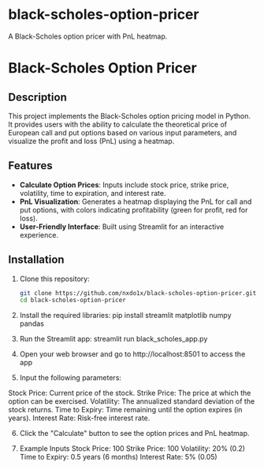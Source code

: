 # black-scholes-option-pricer
A Black-Scholes option pricer with PnL heatmap.

# Black-Scholes Option Pricer

## Description
This project implements the Black-Scholes option pricing model in Python. It provides users with the ability to calculate the theoretical price of European call and put options based on various input parameters, and visualize the profit and loss (PnL) using a heatmap.

## Features
- **Calculate Option Prices**: Inputs include stock price, strike price, volatility, time to expiration, and interest rate.
- **PnL Visualization**: Generates a heatmap displaying the PnL for call and put options, with colors indicating profitability (green for profit, red for loss).
- **User-Friendly Interface**: Built using Streamlit for an interactive experience.

## Installation
1. Clone this repository:
   ```bash
   git clone https://github.com/nxdo1x/black-scholes-option-pricer.git
   cd black-scholes-option-pricer

2. Install the required libraries:
   pip install streamlit matplotlib numpy pandas

3. Run the Streamlit app:
   streamlit run black_scholes_app.py

4. Open your web browser and go to http://localhost:8501 to access the app
   
5. Input the following parameters:

Stock Price: Current price of the stock.
Strike Price: The price at which the option can be exercised.
Volatility: The annualized standard deviation of the stock returns.
Time to Expiry: Time remaining until the option expires (in years).
Interest Rate: Risk-free interest rate.

6. Click the "Calculate" button to see the option prices and PnL heatmap.
  
7. Example Inputs
   Stock Price: 100
   Strike Price: 100
   Volatility: 20% (0.2)
   Time to Expiry: 0.5 years (6 months)
   Interest Rate: 5% (0.05)
